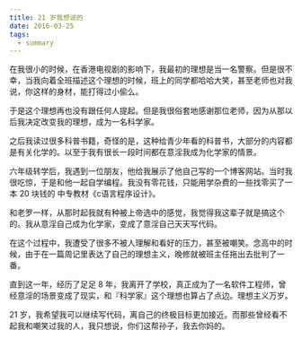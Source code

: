 ```yaml
---
title: 21 岁我想说的
date: 2016-03-25
tags:
  - summary
---
```

在我很小的时候，在香港电视剧的影响下，我最初的理想是当一名警察。但是很不幸，当我向着全班描述这个理想的时候，班上的同学都哈哈大笑，甚至老师也对我说，你这样的身材，能打得过小偷么。

于是这个理想再也没有跟任何人提起。但是我很俗套地感谢那位老师，因为从那以后我决定改变我的理想，成为一名科学家。

之后我读过很多科普书籍，奇怪的是，这种给青少年看的科普书，大部分的内容都是有关化学的。以至于我有很长一段时间都在意淫我成为化学家的情景。

六年级转学后，我遇到一位朋友，他给我展示了他自己写的一个博客网站。当时我很吃惊，于是和他一起自学编程。我没有零花钱，只能用学杂费的一些找零买了一本 20 块钱的 中专教材《c语言程序设计》。

和老罗一样，从那时起我就有种被上帝选中的感觉，我觉得我这辈子就是搞这个的。我从意淫自己成为化学家，变成了意淫自己天天写代码。

在这个过程中，我遭受了很多不被人理解和看好的压力，甚至被嘲笑。念高中的时候，由于在一篇周记里表达了自己的理想主义，晚修就被班主任拖出去批判了一番。

直到这一年，经历了足足 8 年，我离开了学校，真正成为了一名软件工程师，曾经意淫的场景变成了现实，和『科学家』这个理想也算占了点边。理想主义万岁。

21 岁，我希望我可以继续写代码，离自己的终极目标更加接近。而那些曾经看不起我和嘲笑过我的人，我只想说，你们这帮孙子，我去你妈的。